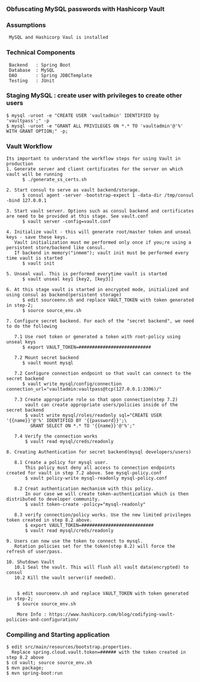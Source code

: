 ###  Obfuscating MySQL passwords with Hashicorp Vault

###  Assumptions
     MySQL and Hashicorp Vaul is installed
     
###  Technical Components
     Backend   : Spring Boot
     Database  : MySQL
     DAO       : Spring JDBCTemplate
     Testing   : JUnit

###  Staging MySQL : create user with privileges to create other users
    $ mysql -uroot -e "CREATE USER 'vaultadmin' IDENTIFIED by 'vaultpass';" -p
    $ mysql -uroot -e "GRANT ALL PRIVILEGES ON *.* TO 'vaultadmin'@'%' WITH GRANT OPTION;" -p;

###  Vault Workflow
    Its important to understand the workflow steps for using Vault in production
    1. Generate server and client certificates for the server on which vault will be running
          $ ./generate_ss_certs.sh

    2. Start consul to serve as vault backend/storage. 
          $ consul agent -server -bootstrap-expect 1 -data-dir /tmp/consul -bind 127.0.0.1
    
    3. Start vault server. Options such as consul backend and certificates are need to be provided at this stage. See vault.conf
          $ vault server -config=vault.conf
    
    4. Initialize vault - this will generate root/master token and unseal keys - save these keys.
       Vault initialization must me performed only once if you;re using a persistent store/backend like consul. 
       If backend in memory("inmem"); vault init must be performed every time vault is started 
          $ vault init
    
    5. Unseal vaul. This is performed everytime vault is started
          $ vault unseal key1 [key2, [key3]]
    
    6. At this stage vault is started in encrypted mode, initialized and using consul as backend(persistent storage) 
          $ edit sourceenv.sh and replace VAULT_TOKEN with token generated in step-2;
          $ source source_env.sh
    
    7. Configure secret backend. For each of the "secret backend", we need to do the following
    
       7.1 Use root token or generated a token with root-policy using unseal keys
          $ export VAULT_TOKEN=########################### 
       
       7.2 Mount secret backend
          $ vault mount mysql
       
       7.2 Configure connection endpoint so that vault can connect to the secret backend
          $ vault write mysql/config/connection connection_url="vaultadmin:vaultpass@tcp(127.0.0.1:3306)/"
       
       7.3 Create appropriate role so that upon connection(step 7.2) 
           vault can create appropriate users/policies inside of the secret backend
           $ vault write mysql/roles/readonly sql="CREATE USER '{{name}}'@'%' IDENTIFIED BY '{{password}}';\
             GRANT SELECT ON *.* TO '{{name}}'@'%';"
       
       7.4 Verify the connection works
           $ vault read mysql/creds/readonly
    
    8. Creating Authentication for secret backend(mysql developers/users)
    
       8.1 Create a policy for mysql user. 
           This policy must deny all access to connection endpoints created for vault in step 7.2 above. See mysql-policy.conf
           $ vault policy-write mysql-readonly mysql-policy.conf
       
       8.2 Creat authentication mechanism with this policy. 
           In our case we will create token-authentication which is then distributed to developer community.
           $ vault token-create -policy="mysql-readonly"
       
       8.3 verify connection/policy works. Use the new limited privileges token created in step 8.2 above.
           $ export VAULT_TOKEN=########################### 
           $ vault read mysql/creds/readonly
    
    9. Users can now use the token to connect to mysql. 
       Rotation policies set for the token(step 8.2) will force the refresh of user/pass.
    
    10. Shutdown Vault
       10.1 Seal the vault. This will flush all vault data(encrypted) to consul
       10.2 Kill the vault server(if needed). 


        $ edit sourceenv.sh and replace VAULT_TOKEN with token generated in step-2;
        $ source source_env.sh
        
        More Info : https://www.hashicorp.com/blog/codifying-vault-policies-and-configuration/
    
###  Compiling and Starting application 
    $ edit src/main/resources/bootstrap.properties. 
      Replace spring.cloud.vault.token=###### with the token created in step 8.2 above
    $ cd vault; source source_env.sh
    $ mvn package;
    $ mvn spring-boot:run
